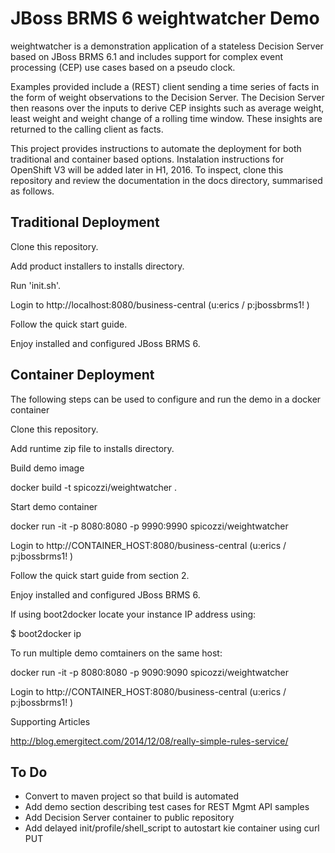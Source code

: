 JBoss BRMS 6 weightwatcher Demo
===============================

weightwatcher is a demonstration application of a stateless Decision Server based on JBoss BRMS 6.1 and includes support for complex event processing (CEP) use cases based on a pseudo clock.  

Examples provided include a (REST) client sending a time series of facts in the form of weight observations to the Decision Server.  The Decision Server then reasons over the inputs to derive CEP insights such as average weight, least weight and weight change of a rolling time window. These insights are returned to the calling client as facts.

This project provides instructions to automate the deployment for both traditional and container based options. Instalation instructions for OpenShift V3 will be added later in H1, 2016.  To inspect, clone this repository and review the documentation in the docs directory, summarised as follows.

Traditional Deployment
-----------------------

Clone this repository.

Add product installers to installs directory.

Run 'init.sh'.

Login to http://localhost:8080/business-central (u:erics / p:jbossbrms1! )

Follow the quick start guide.

Enjoy installed and configured JBoss BRMS 6.

Container Deployment
--------------------

The following steps can be used to configure and run the demo in a docker container

Clone this repository.

Add runtime zip file to installs directory.

Build demo image

docker build -t spicozzi/weightwatcher .

Start demo container

docker run -it -p 8080:8080 -p 9990:9990 spicozzi/weightwatcher

Login to http://CONTAINER_HOST:8080/business-central (u:erics / p:jbossbrms1! )

Follow the quick start guide from section 2.

Enjoy installed and configured JBoss BRMS 6.

If using boot2docker locate your instance IP address using:

$ boot2docker ip

To run multiple demo comtainers on the same host:

docker run -it -p 8080:8080 -p 9090:9090 spicozzi/weightwatcher

Login to http://CONTAINER_HOST:8080/business-central (u:erics / p:jbossbrms1! )

Supporting Articles

http://blog.emergitect.com/2014/12/08/really-simple-rules-service/

To Do
-----

* Convert to maven project so that build is automated
* Add demo section describing test cases for REST Mgmt API samples
* Add Decision Server container to public repository
* Add delayed init/profile/shell_script to autostart kie container using curl PUT
